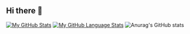 ## Hi there 👋

[![My GitHub Stats](https://github-readme-stats.vercel.app/api/?username=ZeekHoft&count_private=true&theme=tokyonight&showicons=true)]()
[![My GitHub Language Stats](https://github-readme-stats.vercel.app/api/top-langs/?username=ZeekHoft&langs_count=5&theme=tokyonight)]()
![Anurag's GitHub stats](https://github-readme-stats.vercel.app/api?username=zeekhoft&show_icons=true)
